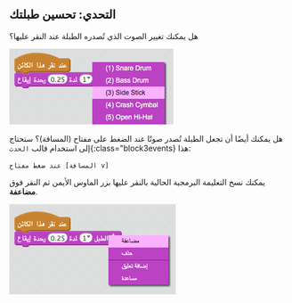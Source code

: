 ## التحدي: تحسين طبلتك

هل يمكنك تغيير الصوت الذي تُصدره الطبلة عند النقر عليها؟

![لقطة الشاشة](images/band-drum-sound.png)

هل يمكنك أيضًا أن تجعل الطبلة تُصدر صوتًا عند الضغط على مفتاح (المسافة)؟ ستحتاج إلى استخدام قالب `الحدث`{:class="block3events} هذا:

```blocks3
عند ضغط مفتاح [المسافة v]
```

يمكنك نسخ التعليمة البرمجية الحالية بالنقر عليها بزر الماوس الأيمن ثم النقر فوق **مضاعفة**.

![لقطة الشاشة](images/band-duplicate-code.png)